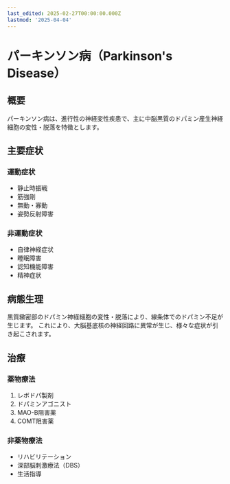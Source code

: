 ```yaml
---
last_edited: 2025-02-27T00:00:00.000Z
lastmod: '2025-04-04'
---
```






# パーキンソン病（Parkinson's Disease）

## 概要

パーキンソン病は、進行性の神経変性疾患で、主に中脳黒質のドパミン産生神経細胞の変性・脱落を特徴とします。

## 主要症状

### 運動症状
- 静止時振戦
- 筋強剛
- 無動・寡動
- 姿勢反射障害

### 非運動症状
- 自律神経症状
- 睡眠障害
- 認知機能障害
- 精神症状

## 病態生理

黒質緻密部のドパミン神経細胞の変性・脱落により、線条体でのドパミン不足が生じます。
これにより、大脳基底核の神経回路に異常が生じ、様々な症状が引き起こされます。

## 治療

### 薬物療法
1. レボドパ製剤
2. ドパミンアゴニスト
3. MAO-B阻害薬
4. COMT阻害薬

### 非薬物療法
- リハビリテーション
- 深部脳刺激療法（DBS）
- 生活指導
